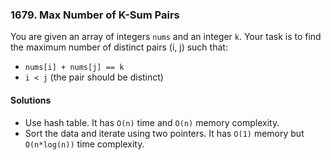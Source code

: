 ### 1679. Max Number of K-Sum Pairs

You are given an array of integers `nums` and an integer `k`. Your task is to find the maximum number of distinct pairs (i, j) such that:

* `nums[i] + nums[j] == k`
* `i < j` (the pair should be distinct)


#### Solutions

* Use hash table. It has `O(n)` time and `O(n)` memory complexity.
* Sort the data and iterate using two pointers. It has `O(1)` memory but `O(n*log(n))` time complexity.

